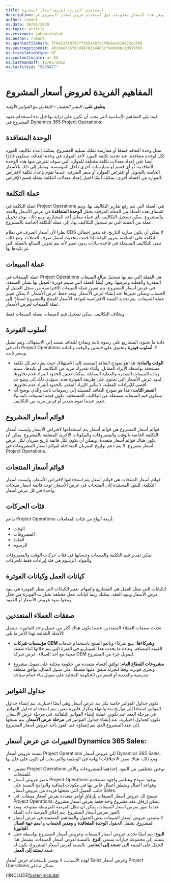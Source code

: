 ```yaml
---
title: المفاهيم الفريدة لعروض أسعار المشروع
description: يوفر هذا المقال معلومات حول استخدام عروض أسعار المشروع في Project Operations.
author: rumant
ms.date: 10/01/2020
ms.topic: article
ms.reviewer: johnmichalak
ms.author: rumant
ms.openlocfilehash: 7f0a33f1d7d77f3b5aebfdcf8e6aeb14072cd596
ms.sourcegitcommit: e0cbbe7c6f03d4978134405cf04bd8bc1d019f65
ms.translationtype: HT
ms.contentlocale: ar-SA
ms.lasthandoff: 12/05/2022
ms.locfileid: "9825877"
---
```

# <a name="concepts-unique-to-project-quotes"></a>المفاهيم الفريدة لعروض أسعار المشروع

_**ينطبق على:** النشر الخفيف – التعامل مع الفواتير الأولية_


فيما يلي المفاهيم الأساسية التي يجب أن تكون على دراية بها قبل بدء استخدام عقود المشروع في Dynamics 365 Project Operations:

## <a name="contracting-unit"></a>الوحدة المتعاقدة

تمثل وحدة التعاقد قسمًا أو ممارسة تملك تسليم المشروع. يمكنك إعداد تكاليف المورد لكل لوحدة متعاقدة. عند تحديد تكلفة المورد لأحد الموارد في وحدة التعاقد، ستكون قادرًا أيضا على إعداد معدلات تكلفة مختلفة للموارد التي سوف تقترض منها هذه الوحدة التعاقدية، أو أي قسم أو ممارسات أخرى داخل المؤسسة. ويشار إلى ذلك بالأسعار الخاصة بالتحويل أو اقتراض الموارد أو سعر الصرف. عندما تقوم بإعداد تكلفة لاقتراض الموارد من أقسام أخرى، يمكنك أيضًا اختيار إعداد معدلات التكلفة بعملة قسم الإقراض.

## <a name="cost-currency"></a>عملة التكلفة

عملة التكلفة في Project Operations هي العملة التي يتم رفع تقارير التكاليف بها. ويتم اشتقاق هذه العملة من العملة المرفقة بحقل **الوحدة المتعاقدة** في عرض الأسعار والعقد والمشروع. يمكن تسجيل التكاليف بأي عملة مقابل أحد المشاريع. ومع ذلك، يوجد تحويل عملة من العملة التي تم تسجيل التكاليف بها، إلى عملة التكلفة الخاصة بالمشروع.

نظرا لأن أسعار الصرف في نظام CDS لا يمكن أن يكون سارية التاريخ، قد يتغير إجمالي التكلفة على الشاشة بمرور الوقت إذا قمت بتحديث أسعار صرف العملات. ومع ذلك، تبقى التكاليف المسجلة في قاعدة بيانات بدون تغيير لأنه يتم تخزين المبالغ بالعملة التي تم تكبدها بها.

## <a name="sales-currency"></a>عملة المبيعات

عمله المبيعات في Project Operations هي العملة التي يتم بها تسجيل مبالغ المبيعات المقدرة والفعلية وعرضها. وهي أيضًا العملة التي سيتم فوترة العميل بها بشأن الصفقة. في عرض أسعار المشروع، يتم تعيين عملة المبيعات الافتراضية من سجل العميل أو الحساب ويمكن تغييرها عند إنشاء عرض الأسعار. وبعد حفظ عرض الأسعار، لا يمكن تغيير عملة المبيعات. يتم تحديد القيمة الافتراضية لقواعد الأسعار للمنتج والمشروع استنادًا إلى عملة المبيعات لعرض الأسعار.

وبخلاف التكاليف، يمكن تسجيل قيم المبيعات بعملة المبيعات فقط.

## <a name="billing-method"></a>أسلوب الفوترة

عادة ما تحتوى المشاريع على رسوم ثابتة ونماذج للتعاقد تستند إلى الاستهلاك. ويتم تمثيل ذلك في Project Operations كـ **أسلوب فوترة** وتحتوي على قيمتين والوقت والمادة وسعر ثابت.

- **الوقت والمادة:** هذا هو نموذج التعاقد المستند إلى الاستهلاك حيث يتم دعم كل تكلفة مستحقة بواسطة الإيراد المقابل. وأثناء تقديرك مزيد من التكاليف أو تكبدها، سيتم زيادة المبيعات المقدرة والفعلية المقابلة. يمكنك تعيين الحدود المراد عدم تجاوزها لبنود عرض الأسعار التي تحتوي على طريقة الفوترة هذه. سيؤدي ذلك إلى وضع حد أقصى للإيرادات الفعلية. لا يتأثير الإيراد المقدر بالحدود المراد عدم تجاوزها.
- **السعر الثابت:** هذا هو نموذج التعاقد المستند إلى رسومات ثابت والذي يوضح أنه ستكون قيم المبيعات مستقلة عن التكاليف المستحقة. تكون قيمة المبيعات ثابتة ولا تتغير عندما تقوم بتقدير أو فرض مزيد من التكاليف.

## <a name="project-price-lists"></a>قوائم أسعار المشروع

قوائم أسعار المشروع هي قوائم أسعار يتم استخدامها لافتراض الأسعار وليست أسعار التكلفة الخاصة بالوقت والمصروفات والمكونات الأخرى المتعلقة بالمشروع. يمكن أن يكون هناك قوائم أسعار متعددة، ويمكن أن يكون لكل قائمة تاريخ سريان لكل عرض أسعار مشروع. لا يتم دعم تواريخ السريان المتداخلة لقوائم أسعار المشروعات في Project Operations.

## <a name="product-price-lists"></a>قوائم أسعار المنتجات

قوائم أسعار المنتجات هي قوائم أسعار يتم استخدامها لافتراض الأسعار، وليست أسعار التكلفة، للبنود المستندة إلى المنتجات في عرض الأسعار. توجد قائمة أسعار منتجات واحدة في كل عرض أسعار.

## <a name="transaction-classes"></a>فئات الحركات

يدعم Project Operations أربعة أنواع من فئات المعاملات:

- الوقت
- المصروفات
- المادة
- الرسوم

يمكن تقدير قيم التكلفة والمبيعات وحسابها في فئات حركات الوقت والمصروفات والمواد. الرسوم هي فئة إيرادات فقط للحركات.

## <a name="work-entities-and-billing-entities"></a>كيانات العمل وكيانات الفوترة

الكيانات التي تمثل العمل هي المشاريع والمهام. تعتبر الكيانات التي تمثل الفوترة هي بنود عرض الأسعار وبنود العقد. يمكنك ربط كيانات عمل مختلفة بخيارات الفوترة من خلال ربطها ببنود عروض الأسعار أو العقود.

## <a name="multi-customer-deals"></a>صفقات العملاء المتعددين

تحدث صفقات العملاء المتعددين عندما يكون هناك أكثر من عميل واحد للفاتورة. تشمل الأمثلة الشائعة لهذا الأمر ما يلي:

- **مؤسسات شركات OEM وشركاءها:** يبيع شركاء وبائعو المنتج باستخدام خدمات القيمة المضافة. وعادة ما يحدث هذا السيناريو في الفترة التي يتم خلالها أثناء صفقة معينة مع أحد العملاء، عرض شركة OEM لتمويل جزء من المشروع. 

- **مشروعات القطاع العام**: توافق أقسام متعددة من حكومة محلية على تمويل مشروع وتجري فوترته وفقا لتجزئة متفق عليها مسبقًا. على سبيل المثال، توافق منطقة مدرسية والمدينة أو قسم من الحكومة المحلية على تمويل بناء حمام سباحة.

## <a name="invoice-schedules"></a>جداول الفواتير

تكون جداول الفواتير خاصة بكل بند عرض أسعار وهي أيضًا اختيارية. يتم إنشاء جداول الفواتير استنادا إلى تواريخ بدء وانتهاء وتكرار فاتورة معين. يتم استخدام جداول الفواتير في مرحلة العقد عند تكوين عملية إنشاء الفواتير التلقائية. في مرحلة عرض الأسعار، تكون الجداول اختيارية. عند إنشاء جداول الفواتير في **مرحلة عرض الأسعار**، يتم نسخها إلى عقد المشروع الذي يتم إنشاؤه عند الفوز بأحد عروض أسعار المشروع.

## <a name="changes-from-dynamics-365-sales-quote"></a>التغييرات عن عرض أسعار Dynamics 365 Sales:

تستند عروض أسعار Project Operations إلى عروض أسعار Dynamics 365 Sales. ومع ذلك، هناك بعض الاختلافات الهامة في الوظيفة والتي يجب أن تكون على علم بها:


- تتضمن Project Operations نوعين مختلفين من البنود. إحداهما للمشروعات والآخر للمنتجات.
- تتميز عروض أسعار Project Operations بوجود نموذج وعناصر واجهة مستخدم وقواعد أعمال ومنطق أعمال خاص بها في مكونات إضافية والبرامج النصية على جانب العميل التي تجعلها فريدة من عروض أسعار Sales.
- تسمح لك عروض أسعار المبيعات بإرفاق أوامر متعددة بعرض أسعار مبيعات. في Project Operations، يمكن إرفاق عقد مشروع واحد فقط بعرض أسعار مشروع.
- عندما تفوز بعرض أسعار المبيعات، يمكن أن تظل الفرصة المرتبطة مفتوحة. وبعد الفوز بعرض أسعار المشروع، يتم إغلاق الفرصة ذات الصلة.
- لا يتضمن عروض أسعار المبيعات بعض الحقول والمفاهيم المضمنة في عرض أسعار المشروع. تشمل الحقول **الوحدة المتعاقدة** و **ومدير الحساب** و **اسم جهة اتصال الفاتورة‬**.  
- **النوع**: يتم أيضًا تحديد عروض أسعار المبيعات وعروض أسعار المشروع بواسطة حقل يستند إلى مجموعة خيارات يسمى **النوع**. بالنسبة لعرض أسعار المبيعات، يشتمل هذا الحقل على القيمة التي **تستند إلى العناصر**. بالنسبة لعرض أسعار المشروع، يكون له قيمة **تستند إلى العمل**.

لهذه الأسباب، لا يوصي باستخدام عرض أسعار Sales وعرض أسعار Project Operations بشكل تبادلي.


[!INCLUDE[footer-include](../../includes/footer-banner.md)]
